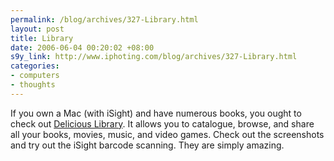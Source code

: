 ```yaml
--- 
permalink: /blog/archives/327-Library.html
layout: post
title: Library
date: 2006-06-04 00:20:02 +08:00
s9y_link: http://www.iphoting.com/blog/archives/327-Library.html
categories: 
- computers
- thoughts
---
```

<p class="break"><p>If you own a Mac (with iSight) and have numerous books, you ought to check out <a onclick="_gaq.push(['_trackPageview', '/extlink/www.delicious-monster.com/']);"  href="http://www.delicious-monster.com/">Delicious Library</a>. It allows you to catalogue, browse, and share all your books, movies, music, and video games. Check out the screenshots and try out the iSight barcode scanning. They are simply amazing.</p></p>
